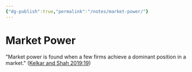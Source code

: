 ```yaml
---
{"dg-publish":true,"permalink":"/notes/market-power/"}
---
```



# Market Power

"Market power is found when a few firms achieve a dominant position in a market." ([Kelkar and Shah 2019:19](zotero://open-pdf/library/items/EW52ATBW?page=19))